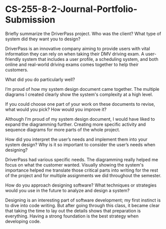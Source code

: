 # CS-255-8-2-Journal-Portfolio-Submission

Briefly summarize the DriverPass project. Who was the client? What type of system did they want you to design?

DriverPass is an innovative company aiming to provide users with vital information they can rely on when taking their DMV driving exam. A user-friendly system that includes a user profile, a scheduling system, and both online and real-world driving exams comes together to help their customers.

What did you do particularly well?

I’m proud of how my system design document came together. The multiple diagrams I created clearly show the system's complexity at a high level. 

If you could choose one part of your work on these documents to revise, what would you pick? How would you improve it?

Although I’m proud of my system design document, I would have liked to expand the diagramming further. Creating more specific activity and sequence diagrams for more parts of the whole project.

How did you interpret the user’s needs and implement them into your system design? Why is it so important to consider the user’s needs when designing?

DriverPass had various specific needs. The diagramming really helped me focus on what the customer wanted. Visually showing the system's importance helped me translate those critical parts into writing for the rest of the project and for multiple assignments we did throughout the semester.

How do you approach designing software? What techniques or strategies would you use in the future to analyze and design a system?

Designing is an interesting part of software development; my first instinct is to dive into code writing. But after going through this class, it became clear that taking the time to lay out the details shows that preparation is everything. Having a strong foundation is the best strategy when developing code.
